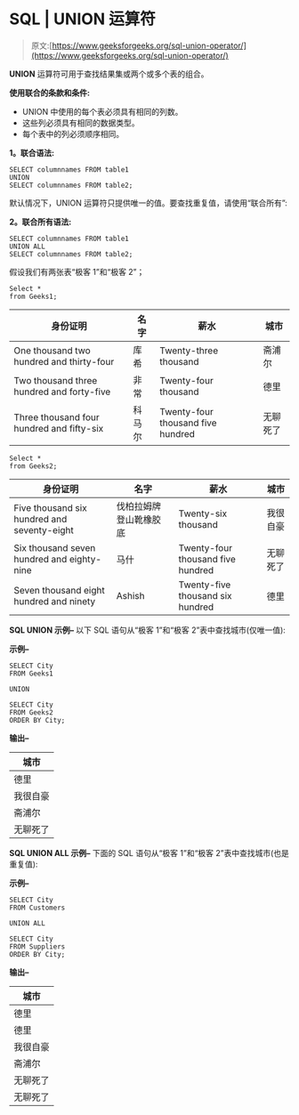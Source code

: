 # SQL | UNION 运算符

> 原文:[https://www.geeksforgeeks.org/sql-union-operator/](https://www.geeksforgeeks.org/sql-union-operator/)

**UNION** 运算符可用于查找结果集或两个或多个表的组合。

**使用联合的条款和条件:**

*   UNION 中使用的每个表必须具有相同的列数。
*   这些列必须具有相同的数据类型。
*   每个表中的列必须顺序相同。

**1。联合语法:**

```
SELECT columnnames FROM table1
UNION
SELECT columnnames FROM table2;

```

默认情况下，UNION 运算符只提供唯一的值。要查找重复值，请使用“联合所有”:

**2。联合所有语法:**

```
SELECT columnnames FROM table1
UNION ALL
SELECT columnnames FROM table2;

```

假设我们有两张表“极客 1”和“极客 2”；

```
Select * 
from Geeks1; 
```

<center>

| 身份证明 | 名字 | 薪水 | 城市 |
| --- | --- | --- | --- |
| One thousand two hundred and thirty-four | 库希 | Twenty-three thousand | 斋浦尔 |
| Two thousand three hundred and forty-five | 非常 | Twenty-four thousand | 德里 |
| Three thousand four hundred and fifty-six | 科马尔 | Twenty-four thousand five hundred | 无聊死了 |

</center>

```
Select * 
from Geeks2; 
```

<center>

| 身份证明 | 名字 | 薪水 | 城市 |
| --- | --- | --- | --- |
| Five thousand six hundred and seventy-eight | 伐柏拉姆牌登山靴橡胶底 | Twenty-six thousand | 我很自豪 |
| Six thousand seven hundred and eighty-nine | 马什 | Twenty-four thousand five hundred | 无聊死了 |
| Seven thousand eight hundred and ninety | Ashish | Twenty-five thousand six hundred | 德里 |

</center>

**SQL UNION 示例–**
以下 SQL 语句从“极客 1”和“极客 2”表中查找城市(仅唯一值):

**示例–**

```
SELECT City 
FROM Geeks1

UNION

SELECT City 
FROM Geeks2
ORDER BY City; 
```

**输出–**

<center>

| 城市 |
| --- |
| 德里 |
| 我很自豪 |
| 斋浦尔 |
| 无聊死了 |

</center>

**SQL UNION ALL 示例–**
下面的 SQL 语句从“极客 1”和“极客 2”表中查找城市(也是重复值):

**示例–**

```
SELECT City 
FROM Customers

UNION ALL

SELECT City 
FROM Suppliers
ORDER BY City; 
```

**输出–**

<center>

| 城市 |
| --- |
| 德里 |
| 德里 |
| 我很自豪 |
| 斋浦尔 |
| 无聊死了 |
| 无聊死了 |

</center>